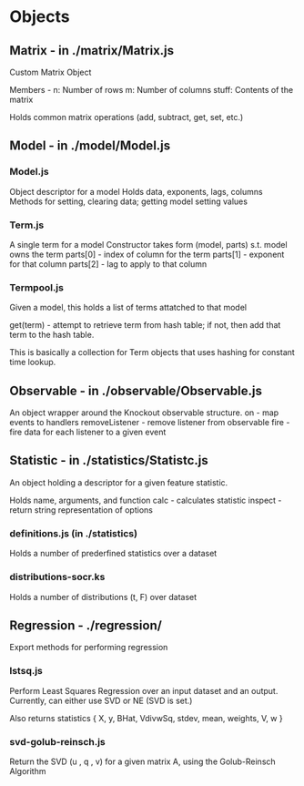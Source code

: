 # Objects

## Matrix - in ./matrix/Matrix.js

Custom Matrix Object

Members - n: Number of rows
          m: Number of columns
          stuff: Contents of the matrix

Holds common matrix operations (add, subtract, get, set, etc.)

## Model - in ./model/Model.js

### Model.js

Object descriptor for a model
Holds data, exponents, lags, columns
Methods for setting, clearing data; getting model
setting values


### Term.js

A single term for a model
Constructor takes form (model, parts)
s.t. model owns the term
parts[0] - index of column for the term
parts[1] - exponent for that column
parts[2] - lag to apply to that column

### Termpool.js

Given a model, this holds a list of terms attatched to that model

get(term) - attempt to retrieve term from hash table; if not, then add that term to the hash table.

This is basically a collection for Term objects that uses hashing for constant time lookup.

## Observable - in ./observable/Observable.js

An object wrapper around the Knockout observable structure.
on - map events to handlers
removeListener - remove listener from observable
fire - fire data for each listener to a given event

## Statistic - in ./statistics/Statistc.js

An object holding a descriptor for a given feature statistic.

Holds name, arguments, and function
calc - calculates statistic
inspect - return string representation of options

### definitions.js (in ./statistics)

Holds a number of prederfined statistics over a dataset

### distributions-socr.ks

Holds a number of distributions (t, F) over dataset

## Regression - ./regression/

Export methods for performing regression

### lstsq.js

Perform Least Squares Regression over an input dataset and an output. Currently, can either use SVD or NE (SVD is set.)

Also returns statistics
{ X, y, BHat, VdivwSq, stdev, mean, weights, V, w }

### svd-golub-reinsch.js

Return the SVD (u , q , v) for a given matrix A, using the 
Golub-Reinsch Algorithm


